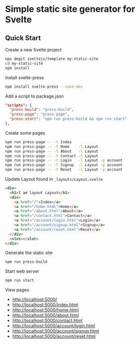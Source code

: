 # Simple static site generator for Svelte

## Quick Start

Create a new Svelte project

```bash
npx degit sveltejs/template my-static-site
cd my-static-site
npm install
```

Install svelte-press

```bash
npm install svelte-press --save-dev
```

Add a script to package.json

```json
"scripts": {
  "press-build": "press-build",
  "press-page": "press-page",
  "press-start": "npm run press-build && npm run start"
},
```

Create some pages

```bash
npm run press-page -- -t Index
npm run press-page -- -t Home    -l Layout
npm run press-page -- -t About   -l Layout
npm run press-page -- -t Contact -l Layout
npm run press-page -- -t Login   -l Layout -p account
npm run press-page -- -t Signup  -l Layout -p account
npm run press-page -- -t Reset   -l Layout -p account
```

Update Layout found in `_layouts/Layout.svelte`

```html
<div>
  <h1>I am layout Layout</h1>
  <div>
    <a href="/">Index</a>
    <a href="/home.html">Home</a>
    <a href="/about.html">About</a>
    <a href="/contact.html">Contact</a>
    <a href="/account/login.html">Login</a>
    <a href="/account/signup.html">Signup</a>
    <a href="/account/reset.html">Reset</a>
  </div>
  <slot></slot>
</div>
```

Generate the static site

```bash
npm run press-build
```

Start web server

```bash
npm run start
```

View pages

- [http://localhost:5000/](http://localhost:5000/)
- [http://localhost:5000/index.html](http://localhost:5000/index.html)
- [http://localhost:5000/home.html](http://localhost:5000/home.html)
- [http://localhost:5000/about.html](http://localhost:5000/about.html)
- [http://localhost:5000/contact.html](http://localhost:5000/contact.html)
- [http://localhost:5000/account/login.html](http://localhost:5000/account/login.html)
- [http://localhost:5000/account/signup.html](http://localhost:5000/account/signup.html)
- [http://localhost:5000/account/reset.html](http://localhost:5000/account/reset.html)
